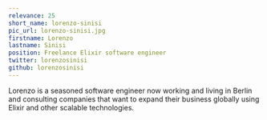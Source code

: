```yaml
---
relevance: 25
short_name: lorenzo-sinisi
pic_url: lorenzo-sinisi.jpg
firstname: Lorenzo
lastname: Sinisi
position: Freelance Elixir software engineer
twitter: lorenzosinisi
github: lorenzosinisi
---
```

<p>Lorenzo is a seasoned software engineer now working and living in Berlin and consulting companies that want to expand their business globally using Elixir and other scalable technologies.
</p>
